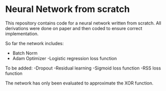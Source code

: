 # Neural Network from scratch

This repository contains code for a neural network written from scratch. All derivations were done on paper and then coded to ensure correct implementation. 

So far the network includes:
  - Batch Norm
  - Adam Optimizer
  -Logistic regression loss function
  
To be added:
  -Dropout
  -Residual learning
  -Sigmoid loss function
  -RSS loss function
  
The network has only been evaluated to approximate the XOR function. 
  
